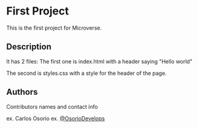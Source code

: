 # First Project

This is the first project for Microverse.

## Description

It has 2 files: The first one is index.html with a header saying "Hello world"

The second is styles.css with a style for the header of the page.


## Authors

Contributors names and contact info

ex. Carlos Osorio 
ex. [@OsorioDevelops](https://twitter.com/OsorioDevelops)

